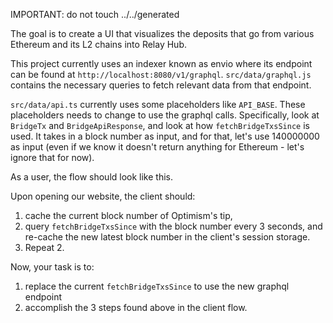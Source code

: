 IMPORTANT: do not touch ../../generated

The goal is to create a UI that visualizes the deposits that go from various Ethereum and its L2 chains into Relay Hub.

This project currently uses an indexer known as envio where its endpoint can be found at `http://localhost:8080/v1/graphql`. `src/data/graphql.js` contains the necessary queries to fetch relevant data from that endpoint.

`src/data/api.ts` currently uses some placeholders like `API_BASE`. These placeholders needs to change to use the graphql calls. Specifically, look at `BridgeTx` and `BridgeApiResponse`, and look at how `fetchBridgeTxsSince` is used. It takes in a block number as input, and for that, let's use 140000000 as input (even if we know it doesn't return anything for Ethereum - let's ignore that for now).

As a user, the flow should look like this.

Upon opening our website, the client should:

1. cache the current block number of Optimism's tip,
2. query `fetchBridgeTxsSince` with the block number every 3 seconds, and re-cache the new latest block number in the client's session storage.
3. Repeat 2.

Now, your task is to:

1. replace the current `fetchBridgeTxsSince` to use the new graphql endpoint
2. accomplish the 3 steps found above in the client flow.
